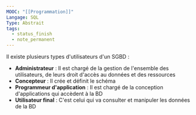 ```yaml
---
MOOC: "[[Programmation]]"
Langage: SQL
Type: Abstrait
tags:
  - status_finish
  - note_permanent
---
```

Il existe plusieurs types d'utilisateurs d'un SGBD :
- **Administrateur** : Il est chargé de la gestion de l'ensemble des utilisateurs, de leurs droit d'accès au données et des ressources
- **Concepteur** : Il crée et définit le schéma
- **Programmeur d'application** : Il est chargé de la conception d'applications qui accèdent à la BD
- **Utilisateur final** : C'est celui qui va consulter et manipuler les données de la BD